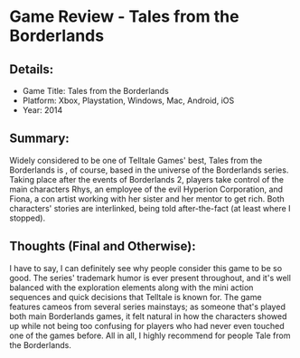 # Game Review - Tales from the Borderlands

## Details:
* Game Title: Tales from the Borderlands
* Platform: Xbox, Playstation, Windows, Mac, Android, iOS
* Year: 2014

## Summary: 
Widely considered to be one of Telltale Games' best, Tales from the Borderlands is , of course, based in the universe of the Borderlands series. Taking place after the events of Borderlands 2, players take control of the main characters Rhys, an employee of the evil Hyperion Corporation, and Fiona, a con artist working with her sister and her mentor to get rich. Both characters' stories are interlinked, being told after-the-fact (at least where I stopped).

## Thoughts (Final and Otherwise):
I have to say, I can definitely see why people consider this game to be so good. The series' trademark humor is ever present throughout, and it's well balanced with the exploration elements along with the mini action sequences and quick decisions that Telltale is known for. The game features cameos from several series mainstays; as someone that's played both main Borderlands games, it felt natural in how the characters showed up while not being too confusing for players who had never even touched one of the games before. All in all, I highly recommend for people Tale from the Borderlands.
